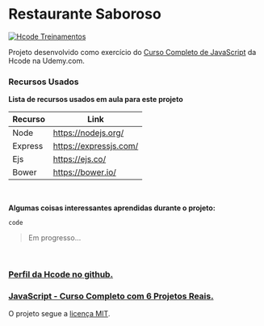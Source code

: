 # Restaurante Saboroso

[![Hcode Treinamentos](https://www.hcode.com.br/res/img/hcode-200x100.png)](https://www.hcode.com.br)

Projeto desenvolvido como exercício do [Curso Completo de JavaScript](https://www.udemy.com/javascript-curso-completo/) da Hcode na Udemy.com.

### Recursos Usados

**Lista de recursos usados em aula para este projeto**

| Recurso | Link |
| ------ | ------ |
| Node | https://nodejs.org/ |
| Express | https://expressjs.com/ |
| Ejs | https://ejs.co/ |
| Bower | https://bower.io/ |

<br>

**Algumas coisas interessantes aprendidas durante o projeto:**

```
code
```

> Em progresso...

<br>

### [Perfil da Hcode no github.](https://github.com/hcodebr)

### [JavaScript - Curso Completo com 6 Projetos Reais.](https://www.udemy.com/javascript-curso-completo/)

O projeto segue a [licença MIT](https://opensource.org/licenses/MIT).